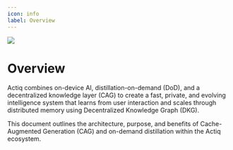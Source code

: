 ```yaml
---
icon: info
label: Overview
---
```

![](https://lh7-rt.googleusercontent.com/docsz/AD_4nXc8_-0C2a66mAV2otpzgyWCvaeZPFCedKFoRy2LyrZeIx4EZ81NbcqzYFmjeGNhcsA4L4Fpi7xF4mD32_mC54n0PML5I-MmIP1djQILACwiPA7q9-3s_xj5QwYBBRVUDjs4Lic6jw?key=AsJEkgePh24159X10uUz6PJ-)

# Overview

Actiq combines on-device AI, distillation-on-demand (DoD), and a decentralized knowledge layer (CAG) to create a fast, private, and evolving intelligence system that learns from user interaction and scales through distributed memory using Decentralized Knowledge Graph (DKG).

This document outlines the architecture, purpose, and benefits of Cache-Augmented Generation (CAG) and on-demand distillation within the Actiq ecosystem.
